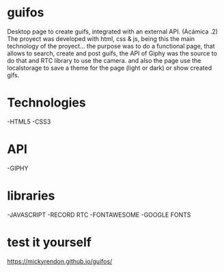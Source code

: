 # guifos
Desktop page to create guifs, integrated with an external API. (Acámica .2)
The proyect was developed with html, css & js, being this the main technology of the proyect...
the purpose was to do a functional page, that allows to search, create and post guifs, 
the API of Giphy was the source to do that and RTC library to use the camera.
and also the page use the localstorage to save a theme for the page (light or dark) or show created gifs.

# Technologies
-HTML5
-CSS3
# API
-GIPHY

# libraries
-JAVASCRIPT
-RECORD RTC
-FONTAWESOME
-GOOGLE FONTS

# test it yourself
https://mickyrendon.github.io/guifos/


